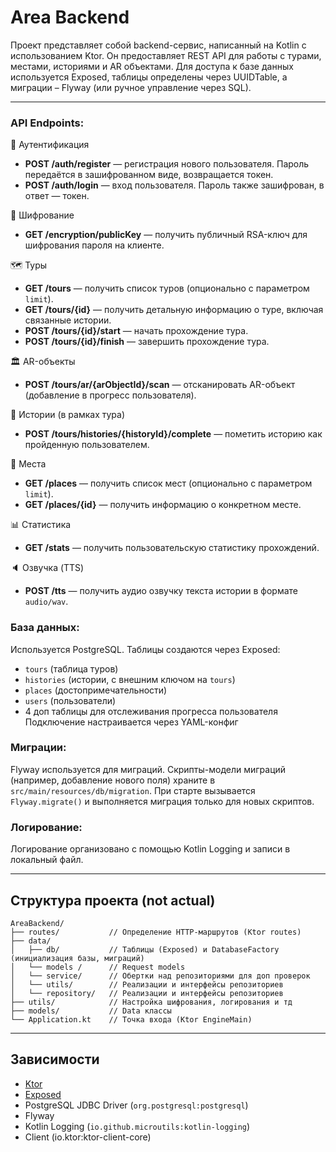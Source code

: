 # Area Backend

Проект представляет собой backend-сервис, написанный на Kotlin с использованием Ktor. Он предоставляет REST API для работы с турами, местами, историями и AR объектами. Для доступа к базе данных используется Exposed, таблицы определены через UUIDTable, а миграции – Flyway (или ручное управление через SQL).  

---

### **API Endpoints:**  

🔐 Аутентификация
- **POST /auth/register** — регистрация нового пользователя. Пароль передаётся в зашифрованном виде, возвращается токен.
- **POST /auth/login** — вход пользователя. Пароль также зашифрован, в ответ — токен.

🔑 Шифрование
- **GET /encryption/publicKey** — получить публичный RSA-ключ для шифрования пароля на клиенте.

🗺️ Туры
- **GET /tours** — получить список туров (опционально с параметром `limit`).
- **GET /tours/{id}** — получить детальную информацию о туре, включая связанные истории.
- **POST /tours/{id}/start** — начать прохождение тура.
- **POST /tours/{id}/finish** — завершить прохождение тура.

🏛️ AR-объекты
- **POST /tours/ar/{arObjectId}/scan** — отсканировать AR-объект (добавление в прогресс пользователя).

📖 Истории (в рамках тура)
- **POST /tours/histories/{historyId}/complete** — пометить историю как пройденную пользователем.

📍 Места
- **GET /places** — получить список мест (опционально с параметром `limit`).
- **GET /places/{id}** — получить информацию о конкретном месте.

📊 Статистика
- **GET /stats** — получить пользовательскую статистику прохождений.

🔈 Озвучка (TTS)
- **POST /tts** — получить аудио озвучку текста истории в формате `audio/wav`.

### **База данных:**  
  Используется PostgreSQL. Таблицы создаются через Exposed:  
  - `tours` (таблица туров)  
  - `histories` (истории, с внешним ключом на `tours`)  
  - `places` (достопримечательности)
  - `users` (пользователи)
  - 4 доп таблицы для отслеживания прогресса пользователя
  Подключение настраивается через YAML-конфиг

### **Миграции:**  
  Flyway используется для миграций. Скрипты-модели миграций (например, добавление нового поля) храните в `src/main/resources/db/migration`. При старте вызывается `Flyway.migrate()` и выполняется миграция только для новых скриптов.

### **Логирование:**  
  Логирование организовано с помощью Kotlin Logging и записи в локальный файл.

---

## Структура проекта (not actual)

```
AreaBackend/
├── routes/           // Определение HTTP-маршрутов (Ktor routes)
├── data/
│   ├── db/           // Таблицы (Exposed) и DatabaseFactory (инициализация базы, миграций)
│   └── models /      // Request models
│   └── service/      // Обертки над репозиториями для доп проверок
│   └── utils/        // Реализации и интерфейсы репозиториев
│   └── repository/   // Реализации и интерфейсы репозиториев
├── utils/            // Настройка шифрования, логирования и тд
├── models/           // Data классы
└── Application.kt    // Точка входа (Ktor EngineMain)
```

---

## Зависимости

- [Ktor](https://ktor.io)  
- [Exposed](https://github.com/JetBrains/Exposed)  
- PostgreSQL JDBC Driver (`org.postgresql:postgresql`)  
- Flyway
- Kotlin Logging (`io.github.microutils:kotlin-logging`)
- Client (io.ktor:ktor-client-core)
